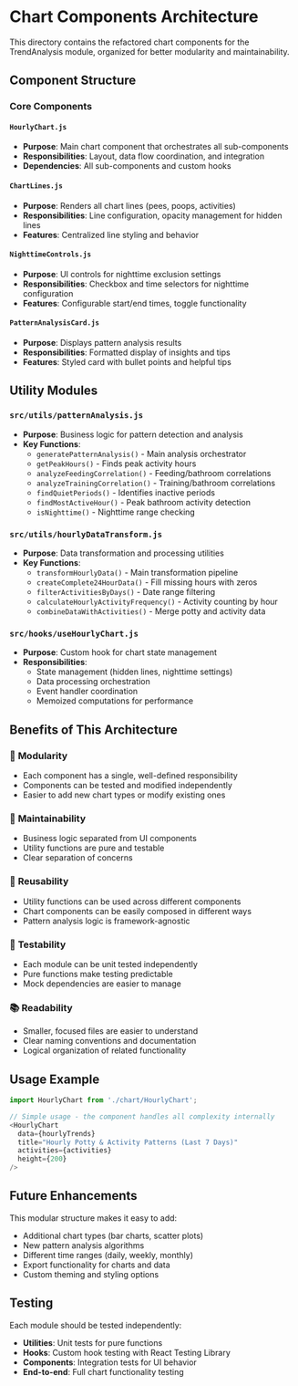 # Chart Components Architecture

This directory contains the refactored chart components for the TrendAnalysis module, organized for better modularity and maintainability.

## Component Structure

### Core Components

#### `HourlyChart.js`
- **Purpose**: Main chart component that orchestrates all sub-components
- **Responsibilities**: Layout, data flow coordination, and integration
- **Dependencies**: All sub-components and custom hooks

#### `ChartLines.js`
- **Purpose**: Renders all chart lines (pees, poops, activities)
- **Responsibilities**: Line configuration, opacity management for hidden lines
- **Features**: Centralized line styling and behavior

#### `NighttimeControls.js`
- **Purpose**: UI controls for nighttime exclusion settings
- **Responsibilities**: Checkbox and time selectors for nighttime configuration
- **Features**: Configurable start/end times, toggle functionality

#### `PatternAnalysisCard.js`
- **Purpose**: Displays pattern analysis results
- **Responsibilities**: Formatted display of insights and tips
- **Features**: Styled card with bullet points and helpful tips

## Utility Modules

### `src/utils/patternAnalysis.js`
- **Purpose**: Business logic for pattern detection and analysis
- **Key Functions**:
  - `generatePatternAnalysis()` - Main analysis orchestrator
  - `getPeakHours()` - Finds peak activity hours
  - `analyzeFeedingCorrelation()` - Feeding/bathroom correlations
  - `analyzeTrainingCorrelation()` - Training/bathroom correlations
  - `findQuietPeriods()` - Identifies inactive periods
  - `findMostActiveHour()` - Peak bathroom activity detection
  - `isNighttime()` - Nighttime range checking

### `src/utils/hourlyDataTransform.js`
- **Purpose**: Data transformation and processing utilities
- **Key Functions**:
  - `transformHourlyData()` - Main transformation pipeline
  - `createComplete24HourData()` - Fill missing hours with zeros
  - `filterActivitiesByDays()` - Date range filtering
  - `calculateHourlyActivityFrequency()` - Activity counting by hour
  - `combineDataWithActivities()` - Merge potty and activity data

### `src/hooks/useHourlyChart.js`
- **Purpose**: Custom hook for chart state management
- **Responsibilities**:
  - State management (hidden lines, nighttime settings)
  - Data processing orchestration
  - Event handler coordination
  - Memoized computations for performance

## Benefits of This Architecture

### 🧩 **Modularity**
- Each component has a single, well-defined responsibility
- Components can be tested and modified independently
- Easier to add new chart types or modify existing ones

### 🔧 **Maintainability** 
- Business logic separated from UI components
- Utility functions are pure and testable
- Clear separation of concerns

### 🚀 **Reusability**
- Utility functions can be used across different components
- Chart components can be easily composed in different ways
- Pattern analysis logic is framework-agnostic

### 🎯 **Testability**
- Each module can be unit tested independently
- Pure functions make testing predictable
- Mock dependencies are easier to manage

### 📚 **Readability**
- Smaller, focused files are easier to understand
- Clear naming conventions and documentation
- Logical organization of related functionality

## Usage Example

```javascript
import HourlyChart from './chart/HourlyChart';

// Simple usage - the component handles all complexity internally
<HourlyChart
  data={hourlyTrends}
  title="Hourly Potty & Activity Patterns (Last 7 Days)"
  activities={activities}
  height={200}
/>
```

## Future Enhancements

This modular structure makes it easy to add:
- Additional chart types (bar charts, scatter plots)
- New pattern analysis algorithms
- Different time ranges (daily, weekly, monthly)
- Export functionality for charts and data
- Custom theming and styling options

## Testing

Each module should be tested independently:
- **Utilities**: Unit tests for pure functions
- **Hooks**: Custom hook testing with React Testing Library
- **Components**: Integration tests for UI behavior
- **End-to-end**: Full chart functionality testing
